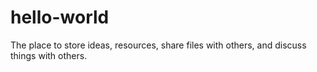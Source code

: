 # hello-world
The place to store ideas, resources, share files with others, and discuss things with others.
